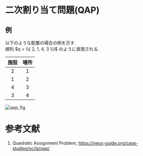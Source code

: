 # 二次割り当て問題(QAP)

## 例
以下のような配置の場合の例を示す.  
順列 $q = \\{ 2, 1, 4, 3 \\}$ のように表現される.

| 施設 | 場所 |
| :--: | :--: |
| 2 | 1 |
| 1 | 2 |
| 4 | 3 |
| 3 | 4 |

![qap_fig](https://neos-guide.org/wp-content/uploads/2022/05/qap.png)

# 参考文献
1. Quadratic Assignment Problem, https://neos-guide.org/case-studies/sc/la/qap/
